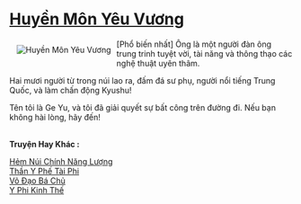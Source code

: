 <a href="https://truyenwiki.net/huyen-mon-yeu-vuong.35523/" title="Huyền Môn Yêu Vương"><h1>Huyền Môn Yêu Vương</h1></a><div style="display:table"><img align="right" style="float: left; padding: 10px;" src="https://truyenwiki.net/a/img/str/src/35523.jpg" alt="Huyền Môn Yêu Vương">[Phổ biến nhất] Ông là một người đàn ông trung trinh tuyệt vời, tài năng và thông thạo các nghệ thuật uyên thâm.<p></p> Hai mươi người từ trong núi lao ra, đấm đá sư phụ, người nổi tiếng Trung Quốc, và làm chấn động Kyushu!<p></p> Tên tôi là Ge Yu, và tôi đã giải quyết sự bất công trên đường đi. Nếu bạn không hài lòng, hãy đến!</div><p><br><b>Truyện Hay Khác :</b></p><a href="https://truyenwiki.net/hem-nui-chinh-nang-luong.35503/" alt="Hẻm Núi Chính Năng Lượng">Hẻm Núi Chính Năng Lượng</a><br/><a href="https://github.com/nownovels/wikidich/tree/master/truyenhay/41141" alt="Thần Y Phế Tài Phi">Thần Y Phế Tài Phi</a><br/><a href="https://github.com/nownovels/wikidich/tree/master/truyenhay/35467" alt="Võ Đạo Bá Chủ">Võ Đạo Bá Chủ</a><br/><a href="https://sangtacviet.wordpress.com/2020/10/22/y-phi-kinh-the/" alt="Y Phi Kinh Thế">Y Phi Kinh Thế</a><br/>